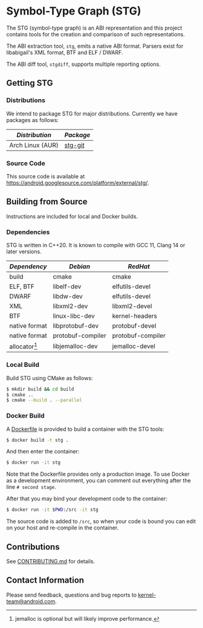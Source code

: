 # Symbol-Type Graph (STG)

The STG (symbol-type graph) is an ABI representation and this
project contains tools for the creation and comparison of such
representations.

The ABI extraction tool, `stg`, emits a native ABI format. Parsers exist for
libabigail's XML format, BTF and ELF / DWARF.

The ABI diff tool, `stgdiff`, supports multiple reporting options.

## Getting STG

### Distributions

We intend to package STG for major distributions. Currently we have packages as
follows:

| *Distribution*   | *Package*                                             |
| ---------------- | ----------------------------------------------------- |
| Arch Linux (AUR) | [stg-git](https://aur.archlinux.org/packages/stg-git) |

### Source Code

This source code is available at
https://android.googlesource.com/platform/external/stg/.

## Building from Source

Instructions are included for local and Docker builds.

### Dependencies

STG is written in C++20. It is known to compile with GCC 11, Clang 14 or
later versions.

| *Dependency*  | *Debian*          | *RedHat*          |
| ------------- | ----------------- | ----------------- |
| build         | cmake             | cmake             |
| ELF, BTF      | libelf-dev        | elfutils-devel    |
| DWARF         | libdw-dev         | elfutils-devel    |
| XML           | libxml2-dev       | libxml2-devel     |
| BTF           | linux-libc-dev    | kernel-headers    |
| native format | libprotobuf-dev   | protobuf-devel    |
| native format | protobuf-compiler | protobuf-compiler |
| allocator[^1] | libjemalloc-dev   | jemalloc-devel    |

[^1]: jemalloc is optional but will likely improve performance.

### Local Build

Build STG using CMake as follows:

```bash
$ mkdir build && cd build
$ cmake ..
$ cmake --build . --parallel
```

### Docker Build

A [Dockerfile](Dockerfile) is provided to build a container with the
STG tools:

```bash
$ docker build -t stg .
```

And then enter the container:

```bash
$ docker run -it stg
```

Note that the Dockerfile provides only a production image. To use
Docker as a development environment, you can comment out everything
after the line `# second stage`.

After that you may bind your development code to the container:

```bash
$ docker run -it $PWD:/src -it stg
```

The source code is added to `/src`, so when your code is bound you can
edit on your host and re-compile in the container.

## Contributions

See [CONTRIBUTING.md](CONTRIBUTING.md) for details.

## Contact Information

Please send feedback, questions and bug reports to
[kernel-team@android.com](mailto:kernel-team@android.com).
